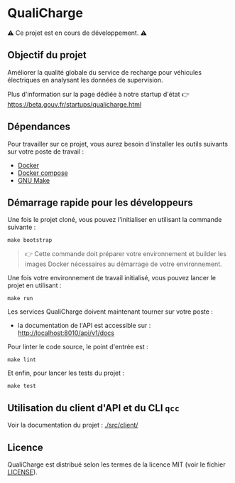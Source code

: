 # QualiCharge

⚠️ Ce projet est en cours de développement. ⚠️

## Objectif du projet

Améliorer la qualité globale du service de recharge pour véhicules électriques
en analysant les données de supervision.

Plus d'information sur la page dédiée à notre startup d'état 👉
https://beta.gouv.fr/startups/qualicharge.html

## Dépendances

Pour travailler sur ce projet, vous aurez besoin d'installer les outils suivants
sur votre poste de travail :

- [Docker](https://www.docker.com)
- [Docker compose](https://docs.docker.com/compose/)
- [GNU Make](https://www.gnu.org/software/make/manual/make.html)

## Démarrage rapide pour les développeurs

Une fois le projet cloné, vous pouvez l'initialiser en utilisant la commande
suivante :

```
make bootstrap
```

> 👉 Cette commande doit préparer votre environnement et builder les images
> Docker nécessaires au démarrage de votre environnement.

Une fois votre environnement de travail initialisé, vous pouvez lancer le projet en
utilisant :

```
make run
```

Les services QualiCharge doivent maintenant tourner sur votre poste :

- la documentation de l'API est accessible sur :
  [http://localhost:8010/api/v1/docs](http://localhost:8010/api/v1/docs)

Pour linter le code source, le point d'entrée est :

```
make lint
```

Et enfin, pour lancer les tests du projet :

```
make test
```

## Utilisation du client d'API et du CLI `qcc`

Voir la documentation du projet : [./src/client/](./src/client/)

## Licence

QualiCharge est distribué selon les termes de la licence MIT (voir le fichier
[LICENSE](./LICENSE)).
